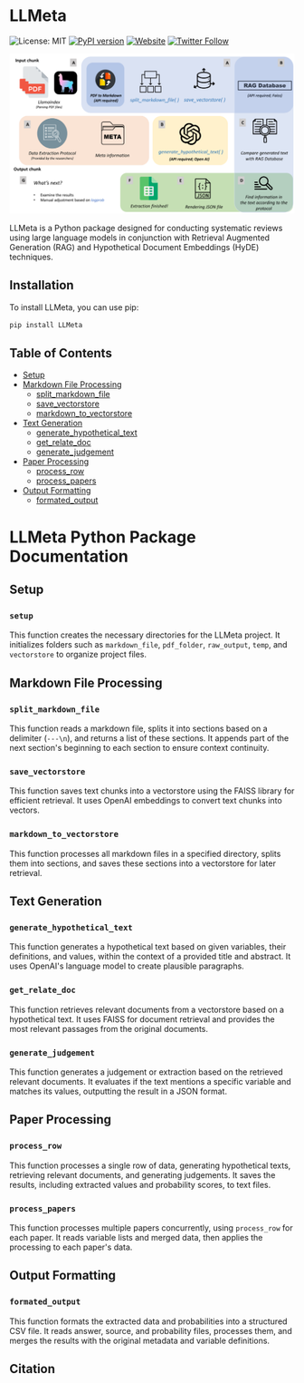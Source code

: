 # LLMeta

![License: MIT](https://img.shields.io/badge/License-MIT-yellow.svg)
[![PyPI version](https://badge.fury.io/py/LLMeta.svg)](https://pypi.org/project/LLMeta/)
[![Website](https://img.shields.io/badge/Website-Jinquan_Ye-red)](https://jinquanyescholar.netlify.app)
[![Twitter Follow](https://img.shields.io/twitter/follow/yebarryallen.svg?style=social)](https://x.com/yebarryallen)


![img.png](img.png)


LLMeta is a Python package designed for conducting systematic reviews using large language models in conjunction with Retrieval Augmented Generation (RAG) and Hypothetical Document Embeddings (HyDE) techniques.


## Installation

To install LLMeta, you can use pip:

```bash
pip install LLMeta
```
## Table of Contents
- [Setup](#setup)
- [Markdown File Processing](#markdown-file-processing)
  - [split_markdown_file](#split_markdown_file)
  - [save_vectorstore](#save_vectorstore)
  - [markdown_to_vectorstore](#markdown_to_vectorstore)
- [Text Generation](#text-generation)
  - [generate_hypothetical_text](#generate_hypothetical_text)
  - [get_relate_doc](#get_relate_doc)
  - [generate_judgement](#generate_judgement)
- [Paper Processing](#paper-processing)
  - [process_row](#process_row)
  - [process_papers](#process_papers)
- [Output Formatting](#output-formatting)
  - [formated_output](#formated_output)

# LLMeta Python Package Documentation


## Setup

### `setup`
This function creates the necessary directories for the LLMeta project. It initializes folders such as `markdown_file`, `pdf_folder`, `raw_output`, `temp`, and `vectorstore` to organize project files.

## Markdown File Processing

### `split_markdown_file`
This function reads a markdown file, splits it into sections based on a delimiter (`---\n`), and returns a list of these sections. It appends part of the next section's beginning to each section to ensure context continuity.

### `save_vectorstore`
This function saves text chunks into a vectorstore using the FAISS library for efficient retrieval. It uses OpenAI embeddings to convert text chunks into vectors.

### `markdown_to_vectorstore`
This function processes all markdown files in a specified directory, splits them into sections, and saves these sections into a vectorstore for later retrieval.

## Text Generation

### `generate_hypothetical_text`
This function generates a hypothetical text based on given variables, their definitions, and values, within the context of a provided title and abstract. It uses OpenAI's language model to create plausible paragraphs.

### `get_relate_doc`
This function retrieves relevant documents from a vectorstore based on a hypothetical text. It uses FAISS for document retrieval and provides the most relevant passages from the original documents.

### `generate_judgement`
This function generates a judgement or extraction based on the retrieved relevant documents. It evaluates if the text mentions a specific variable and matches its values, outputting the result in a JSON format.

## Paper Processing

### `process_row`
This function processes a single row of data, generating hypothetical texts, retrieving relevant documents, and generating judgements. It saves the results, including extracted values and probability scores, to text files.

### `process_papers`
This function processes multiple papers concurrently, using `process_row` for each paper. It reads variable lists and merged data, then applies the processing to each paper's data.

## Output Formatting

### `formated_output`
This function formats the extracted data and probabilities into a structured CSV file. It reads answer, source, and probability files, processes them, and merges the results with the original metadata and variable definitions.

## Citation


